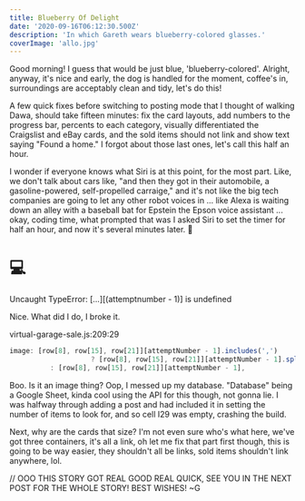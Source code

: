 ```yaml
---
title: Blueberry Of Delight
date: '2020-09-16T06:12:30.500Z'
description: 'In which Gareth wears blueberry-colored glasses.'
coverImage: 'allo.jpg'
---
```


Good morning! I guess that would be just blue, 'blueberry-colored'. Alright, anyway, it's nice and early, the dog is handled for the moment, coffee's in, surroundings are acceptably clean and tidy, let's do this!

A few quick fixes before switching to posting mode that I thought of walking Dawa, should take fifteen minutes: fix the card layouts, add numbers to the progress bar, percents to each category, visually differentiated the Craigslist and eBay cards, and the sold items should not link and show text saying "Found a home." I forgot about those last ones, let's call this half an hour.

I wonder if everyone knows what Siri is at this point, for the most part. Like, we don't talk about cars like, "and then they got in their automobile, a gasoline-powered, self-propelled carraige," and it's not like the big tech companies are going to let any other robot voices in ... like Alexa is waiting down an alley with a baseball bat for Epstein the Epson voice assistant ... okay, coding time, what prompted that was I asked Siri to set the timer for half an hour, and now it's several minutes later. 🤣

# 💻

Uncaught TypeError: [...][(attemptnumber - 1)] is undefined

Nice. What did I do, I broke it.

virtual-garage-sale.js:209:29

```javascript
image: [row[8], row[15], row[21]][attemptNumber - 1].includes(',')
					? [row[8], row[15], row[21]][attemptNumber - 1].split(',')[0].trim()
          : [row[8], row[15], row[21]][attemptNumber - 1],
```

Boo. Is it an image thing? Oop, I messed up my database. "Database" being a Google Sheet, kinda cool using the API for this though, not gonna lie. I was halfway through adding a post and had included it in setting the number of items to look for, and so cell I29 was empty, crashing the build.

Next, why are the cards that size? I'm not even sure who's what here, we've got three containers, it's all a link, oh let me fix that part first though, this is going to be way easier, they shouldn't all be links, sold items shouldn't link anywhere, lol.

// OOO THIS STORY GOT REAL GOOD REAL QUICK, SEE YOU IN THE NEXT POST FOR THE WHOLE STORY! BEST WISHES! ~G
